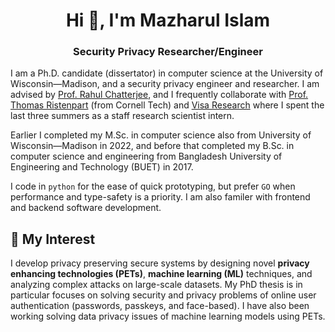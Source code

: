 <h1 align="center">Hi 👋, I'm Mazharul Islam</h1>
<h3 align="center">Security Privacy Researcher/Engineer</h3>

I am a Ph.D. candidate (dissertator) in computer science at the University of Wisconsin—Madison, and a security privacy engineer and researcher. 
I am advised by [Prof. Rahul Chatterjee](https://pages.cs.wisc.edu/~chatterjee/), and I frequently collaborate with [Prof. Thomas Ristenpart](https://rist.tech.cornell.edu/) (from Cornell Tech) and [Visa Research](https://usa.visa.com/about-visa/visa-research.html) where I spent the last three summers as a staff research scientist intern.

Earlier I completed my M.Sc. in computer science also from University of Wisconsin—Madison in 2022, and before that completed my B.Sc. in computer science and engineering from Bangladesh University of Engineering and Technology (BUET) in 2017. 

I code in <code>python</code> for the ease of quick prototyping, but prefer  <code>GO</code> when performance and type-safety is a priority. I am also familer with frontend and backend software development. 

## 👀 My Interest
I develop privacy preserving secure systems by designing novel **privacy enhancing technologies (PETs)**, **machine learning (ML)**  techniques, and analyzing complex attacks on large-scale datasets. My PhD thesis is in particular focuses on solving security and privacy problems of online user authentication (passwords, passkeys, and face-based). I have also been working solving data privacy issues of machine learning models using PETs. 



<!-- https://rahuldkjain.github.io/gh-profile-readme-generator/ -->
